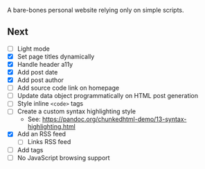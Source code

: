 A bare-bones personal website relying only on simple scripts.

## Next
- [ ] Light mode
- [x] Set page titles dynamically
- [x] Handle header a11y
- [x] Add post date
- [x] Add post author
- [ ] Add source code link on homepage
- [ ] Update data object programmatically on HTML post generation
- [ ] Style inline `<code>` tags
- [ ] Create a custom syntax highlighting style 
  - See: <https://pandoc.org/chunkedhtml-demo/13-syntax-highlighting.html>
- [x] Add an RSS feed
  - [ ] Links RSS feed
- [ ] Add tags
- [ ] No JavaScript browsing support
